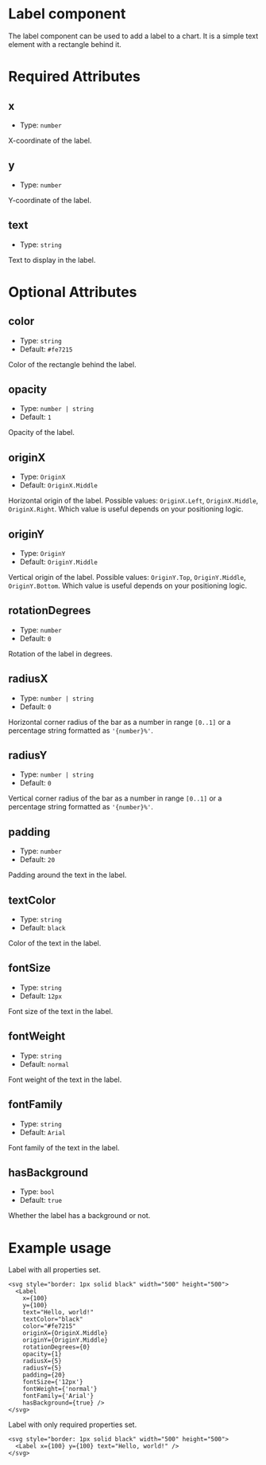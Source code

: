 # Label component

The label component can be used to add a label to a chart.
It is a simple text element with a rectangle behind it.

# Required Attributes

## x

- Type: `number`

X-coordinate of the label.

## y

- Type: `number`

Y-coordinate of the label.

## text

- Type: `string`

Text to display in the label.

# Optional Attributes

## color

- Type: `string`
- Default: `#fe7215`

Color of the rectangle behind the label.

## opacity

- Type: `number | string`
- Default: `1`

Opacity of the label.

## originX

- Type: `OriginX`
- Default: `OriginX.Middle`

Horizontal origin of the label.
Possible values: `OriginX.Left`, `OriginX.Middle`, `OriginX.Right`.
Which value is useful depends on your positioning logic.

## originY

- Type: `OriginY`
- Default: `OriginY.Middle`

Vertical origin of the label.
Possible values: `OriginY.Top`, `OriginY.Middle`, `OriginY.Bottom`.
Which value is useful depends on your positioning logic.

## rotationDegrees

- Type: `number`
- Default: `0`

Rotation of the label in degrees.

## radiusX

- Type: `number | string`
- Default: `0`

Horizontal corner radius of the bar as a number in range `[0..1]` or
a percentage string formatted as `'{number}%'`.

## radiusY

- Type: `number | string`
- Default: `0`

Vertical corner radius of the bar as a number in range `[0..1]` or
a percentage string formatted as `'{number}%'`.

## padding

- Type: `number`
- Default: `20`

Padding around the text in the label.

## textColor

- Type: `string`
- Default: `black`

Color of the text in the label.

## fontSize

- Type: `string`
- Default: `12px`

Font size of the text in the label.

## fontWeight

- Type: `string`
- Default: `normal`

Font weight of the text in the label.

## fontFamily

- Type: `string`
- Default: `Arial`

Font family of the text in the label.

## hasBackground

- Type: `bool`
- Default: `true`

Whether the label has a background or not.

# Example usage

Label with all properties set.

```svelte
<svg style="border: 1px solid black" width="500" height="500">
  <Label
    x={100}
    y={100}
    text="Hello, world!"
    textColor="black"
    color="#fe7215"
    originX={OriginX.Middle}
    originY={OriginY.Middle}
    rotationDegrees={0}
    opacity={1}
    radiusX={5}
    radiusY={5}
    padding={20}
    fontSize={'12px'}
    fontWeight={'normal'}
    fontFamily={'Arial'}
    hasBackground={true} />
</svg>
```

Label with only required properties set.

```svelte
<svg style="border: 1px solid black" width="500" height="500">
  <Label x={100} y={100} text="Hello, world!" />
</svg>
```

